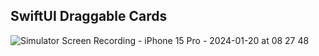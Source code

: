 ## SwiftUI Draggable Cards

![Simulator Screen Recording - iPhone 15 Pro - 2024-01-20 at 08 27 48](https://github.com/maheshwaran01m/DraggableCard/assets/102943217/d9985c27-c6cc-45b8-be6b-f6b286cbcd46)
